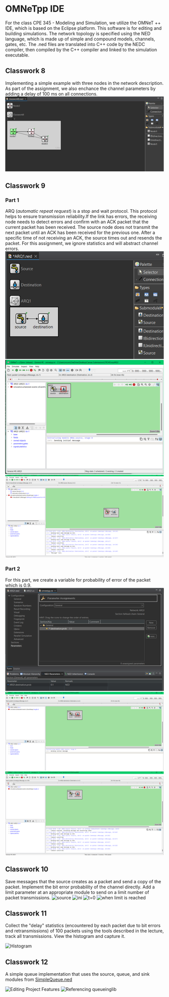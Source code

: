 # OMNeTpp IDE
For the class CPE 345 - Modeling and Simulation, we utilize the OMNeT ++ IDE, which is based on the Eclipse platform. This software is for editing and building simulations. The network topology is specified using the NED language, which is made up of simple and compound models, channels, gates, etc. The .ned files are translated into C++ code by the NEDC compiler, then compiled by the C++ compiler and linked to the simulation executable.

## Classwork 8
Implementing a simple example with three nodes in the network description. As part of the assignment, we also enchance the channel parameters by adding a delay of 100 ms on all connections.  
![3 Nodes](https://github.com/nicomcd/OMNeT/blob/main/src/Classwork8.png)

## Classwork 9
### Part 1 
ARQ (*automatic repeat request*) is a stop and wait protocol. This protocol helps to ensure transmission reliability.If the link has errors, the receiving node needs to detect errors and confirm with an ACK packet that the current packet has been received. The source node does not transmit the next packet until an ACK has been received for the previous one. After a specific time of not receiving an ACK, the source times out and resends the packet. 
For this assignment, we ignore statistics and will abstract channel errors.
![myARQ1 Model](https://github.com/nicomcd/OMNeT/blob/main/src/classwork91.png)
![myARQ1 t=0](https://github.com/nicomcd/OMNeT/blob/main/src/classwork92.png)
![myARQ1 t=10](https://github.com/nicomcd/OMNeT/blob/main/src/classwork93.png)

### Part 2
For this part, we create a variable for probability of error of the packet which is 0.9.
![myARQ1 probability ini file](https://github.com/nicomcd/OMNeT/blob/main/src/classwork9ini.png)
![myARQ1 probability t=0](https://github.com/nicomcd/OMNeT/blob/main/src/classwork9t0.png)
![myARQ1 probability t=10](https://github.com/nicomcd/OMNeT/blob/main/src/classwork9t10.png)

## Classwork 10
Save messages that the source creates as a packet and send a copy of the packet. Implement the bit error probability of the channel directly. Add a limit parameter at an appropriate module to send on a limit number of packet transmissions.
![source](https://github.com/nicomcd/OMNeTpp/assets/35404943/2d3d5f87-52d5-47a2-a9dc-b532a23c8e62)
![ini](https://github.com/nicomcd/OMNeTpp/assets/35404943/e64f43e2-c4a1-40ae-9973-fe63e26613b6)
![t=0](https://github.com/nicomcd/OMNeTpp/assets/35404943/4ebc9d35-3d7a-4484-a698-fa3c3897b03f)
![when limit is reached](https://github.com/nicomcd/OMNeTpp/assets/35404943/f60fcee6-b663-460b-802e-35b7a56f313e)

## Classwork 11
Collect the "delay" statistics (encountered by each packet due to bit errors and retransmissions) of 100 packets using the tools described in the lecture, track all transmissions. View the histogram and capture it.

![Histogram](https://github.com/nicomcd/OMNeTpp/assets/35404943/56423178-8158-4f21-b561-399752fec159)

## Classwork 12
A simple queue implementation that uses the source, queue, and sink modules from [SimpleQueue.ned](https://github.com/omnetpp/omnetpp/tree/master/samples)

![Editing Project Features](https://github.com/nicomcd/OMNeTpp/assets/35404943/3af62b70-548e-47b5-85ec-22f78e97226c)
![Referencing queueinglib](https://github.com/nicomcd/OMNeTpp/assets/35404943/bc48e090-e991-4425-9478-922f56a8307d)


